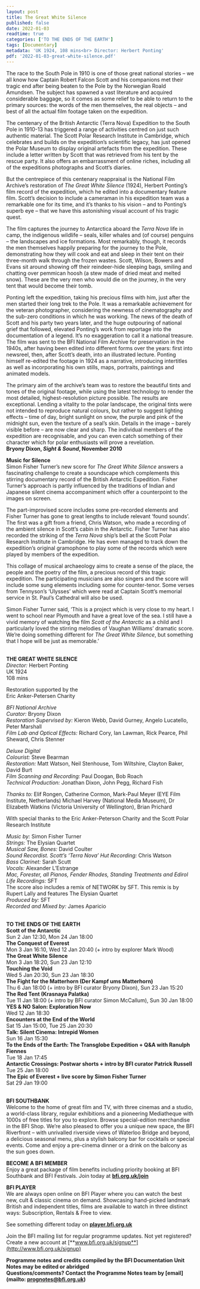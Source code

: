```yaml
---
layout: post
title: The Great White Silence
published: false
date: 2022-01-03
readtime: true
categories: ['TO THE ENDS OF THE EARTH']
tags: [Documentary]
metadata: 'UK 1924, 108 mins<br> Director: Herbert Ponting'
pdf: '2022-01-03-great-white-silence.pdf'
---
```


The race to the South Pole in 1910 is one of those great national stories – we all know how Captain Robert Falcon Scott and his companions met their tragic end after being beaten to the Pole by the Norwegian Roald Amundsen.  The subject has spawned a vast literature and acquired considerable baggage, so it comes as some relief to be able to return to the primary sources: the words of the men themselves, the real objects – and best of all the actual film footage taken on the expedition.

The centenary of the British Antarctic (Terra Nova) Expedition to the South Pole in 1910-13 has triggered a range of activities centred on just such authentic material. The Scott Polar Research Institute in Cambridge, which celebrates and builds on the expedition’s scientific legacy, has just opened the Polar Museum to display original artefacts from the expedition. These include a letter written by Scott that was retrieved from his tent by the rescue party. It also offers an embarrassment of online riches, including all of the expeditions photographs and Scott’s diaries.

But the centrepiece of this centenary reappraisal is the National Film Archive’s restoration of _The Great White Silence_ (1924), Herbert Ponting’s film record of the expedition, which he edited into a documentary feature film. Scott’s decision to include a cameraman in his expedition team was a remarkable one for its time, and it’s thanks to his vision – and to Ponting’s superb eye – that we have this astonishing visual account of his tragic quest.

The film captures the journey to Antarctica aboard the _Terra Nova_ life in camp, the indigenous wildlife – seals, killer whales and (of course) penguins – the landscapes and ice formations. Most remarkably, though, it records the men themselves happily preparing for the journey to the Pole, demonstrating how they will cook and eat and sleep in their tent on their three-month walk through the frozen wastes. Scott, Wilson, Bowers and Evans sit around showing off their reindeer-hide sleeping bags, smiling and chatting over pemmican hoosh (a stew made of dried meat and melted snow). These are the very men who would die on the journey, in the very tent that would become their tomb.

Ponting left the expedition, taking his precious films with him, just after the men started their long trek to the Pole. It was a remarkable achievement for the veteran photographer, considering the newness of cinematography and the sub-zero conditions in which he was working. The news of the death of Scott and his party two years later, and the huge outpouring of national grief that followed, elevated Ponting’s work from reportage into the documentation of a legend. It’s no exaggeration to call it a national treasure. The film was sent to the BFI National Film Archive for preservation in the 1940s, after having been edited into different forms over the years: first into newsreel, then, after Scott’s death, into an illustrated lecture. Ponting himself re-edited the footage in 1924 as a narrative, introducing intertitles as well as incorporating his own stills, maps, portraits, paintings and animated models.

The primary aim of the archive’s team was to restore the beautiful tints and tones of the original footage, while using the latest technology to render the most detailed, highest-resolution picture possible. The results are exceptional. Lending a vitality to the polar landscape, the original tints were not intended to reproduce natural colours, but rather to suggest lighting effects – time of day, bright sunlight on snow, the purple and pink of the midnight sun, even the texture of a seal’s skin. Details in the image – barely visible before – are now clear and sharp. The individual members of the expedition are recognisable, and you can even catch something of their character which for polar enthusiasts will prove a revelation.  
**Bryony Dixon, _Sight & Sound_, November 2010**

**Music for Silence**  
Simon Fisher Turner’s new score for _The Great White Silence_ answers a fascinating challenge to create a soundscape which complements this stirring documentary record of the British Antarctic Expedition. Fisher Turner’s approach is partly influenced by the traditions of Indian and Japanese silent cinema accompaniment which offer a counterpoint to the images on screen.

The part-improvised score includes some pre-recorded elements and Fisher Turner has gone to great lengths to include relevant ‘found sounds’. The first was a gift from a friend, Chris Watson, who made a recording of the ambient silence in Scott’s cabin in the Antarctic. Fisher Turner has also recorded the striking of the _Terra Nova_ ship’s bell at the Scott Polar Research Institute in Cambridge. He has even managed to track down the expedition’s original gramophone to play some of the records which were played by members of the expedition.

This collage of musical archaeology aims to create a sense of the place, the people and the poetry of the film, a precious record of this tragic expedition. The participating musicians are also singers and the score will include some sung elements including some for counter-tenor. Some verses from Tennyson’s ‘Ulysses’ which were read at Captain Scott’s memorial service in St. Paul’s Cathedral will also be used.

Simon Fisher Turner said, ‘This is a project which is very close to my heart.  I went to school near Plymouth and have a great love of the sea. I still have a vivid memory of watching the film _Scott of the Antarctic_ as a child and I particularly loved the stirring melodies of Vaughan Williams’ dramatic score. We’re doing something different for _The Great White Silence_, but something that I hope will be just as memorable.’
<br><br>

**THE GREAT WHITE SILENCE**<br>
_Director:_ Herbert Ponting<br>
UK 1924<br>
108 mins

Restoration supported by the  
Eric Anker-Petersen Charity

_BFI National Archive_<br>
_Curator:_ Bryony Dixon<br>
_Restoration Supervised by:_ Kieron Webb, David Gurney, Angelo Lucatello, Peter Marshall<br>
_Film Lab and Optical Effects:_ Richard Cory, Ian Lawman, Rick Pearce, Phil Sheward, Chris Stenner

_Deluxe Digital_<br>
_Colourist:_ Steve Bearman<br>
_Restoration:_ Matt Watson, Neil Stenhouse, Tom Wiltshire, Clayton Baker, David Burt<br>
_Film Scanning and Recording:_  Paul Doogan, Bob Roach<br>
_Technical Production:_ Jonathan Dixon,  John Pegg, Richard Fish

_Thanks to:_ Elif Rongen, Catherine Cormon,  Mark-Paul Meyer (EYE Film Institute, Netherlands) Michael Harvey (National Media Museum),  Dr Elizabeth Watkins (Victoria University of Wellington), Brian Prichard

With special thanks to the Eric Anker-Peterson Charity and the Scott Polar Research Institute

_Music by:_ Simon Fisher Turner<br>
_Strings:_ The Elysian Quartet<br>
_Musical Saw, Bones:_ David Coulter<br>
_Sound Recordist. Scott’s ‘Terra Nova’ Hut Recording:_ Chris Watson<br>
_Bass Clarinet:_ Sarah Scutt<br>
_Vocals:_ Alexander L’Estrange<br>
_Mac, Forester, all Pianos, Fender Rhodes, Standing Treatments and Edirol Life Recordings:_ SFT<br>
The score also includes a remix of NETWORK by SFT. This remix is by Rupert Lally and features  The Elysian Quartet<br>
_Produced by:_ SFT<br>
_Recorded and Mixed by:_ James Aparicio<br>
<br>

**TO THE ENDS OF THE EARTH**<br>
**Scott of the Antarctic**<br>
Sun 2 Jan 12:30, Mon 24 Jan 18:00<br>
**The Conquest of Everest**<br>
Mon 3 Jan 16:10, Wed 12 Jan 20:40 (+ intro by explorer Mark Wood)<br>
**The Great White Silence**<br>
Mon 3 Jan 18:20, Sun 23 Jan 12:10<br>
**Touching the Void**<br>
Wed 5 Jan 20:30, Sun 23 Jan 18:30<br>
**The Fight for the Matterhorn  (Der Kampf ums Matterhorn)**<br>
Thu 6 Jan 18:00 (+ intro by BFI curator Bryony Dixon), Sun 23 Jan 15:20<br>
**The Red Tent (Krasnaya Palatka)**<br>
Tue 11 Jan 18:00 (+ intro by BFI curator Simon McCallum), Sun 30 Jan 18:00<br>
**YES & NO Salon: Exploration Now**<br>
Wed 12 Jan 18:30<br>
**Encounters at the End of the World**<br>
Sat 15 Jan 15:00, Tue 25 Jan 20:30<br>
**Talk: Silent Cinema: Intrepid Women**<br>
Sun 16 Jan 15:30<br>
**To the Ends of the Earth: The Transglobe Expedition + Q&A with Ranulph Fiennes**<br>
Tue 18 Jan 17:45<br>
**Antarctic Crossings: Postwar shorts + intro by BFI curator Patrick Russell**<br>
Tue 25 Jan 18:00<br>
**The Epic of Everest + live score by  Simon Fisher Turner**<br>
Sat 29 Jan 19:00<br>
<br>

**BFI SOUTHBANK**  
Welcome to the home of great film and TV, with three cinemas and a studio, a world-class library, regular exhibitions and a pioneering Mediatheque with 1000s of free titles for you to explore. Browse special-edition merchandise in the BFI Shop. We’re also pleased to offer you a unique new space, the BFI Riverfront – with unrivalled riverside views of Waterloo Bridge and beyond, a delicious seasonal menu, plus a stylish balcony bar for cocktails or special events. Come and enjoy a pre-cinema dinner or a drink on the balcony as the sun goes down.  

**BECOME A BFI MEMBER**  
Enjoy a great package of film benefits including priority booking at BFI Southbank and BFI Festivals. Join today at [**bfi.org.uk/join**](http://www.bfi.org.uk/join)  

**BFI PLAYER**  
 We are always open online on BFI Player where you can watch the best new, cult &amp; classic cinema on demand. Showcasing hand-picked landmark British and independent titles, films are available to watch in three distinct ways: Subscription, Rentals &amp; Free to view.  

See something different today on [**player.bfi.org.uk**](https://player.bfi.org.uk)  

Join the BFI mailing list for regular programme updates. Not yet registered? Create a new account at [**www.bfi.org.uk/signup**](http://www.bfi.org.uk/signup)

**Programme notes and credits compiled by the BFI Documentation Unit  
Notes may be edited or abridged  
Questions/comments? Contact the Programme Notes team by [email](mailto: prognotes@bfi.org.uk)**

<!--stackedit_data:
eyJoaXN0b3J5IjpbLTExNDI4MDE3MDVdfQ==
-->
